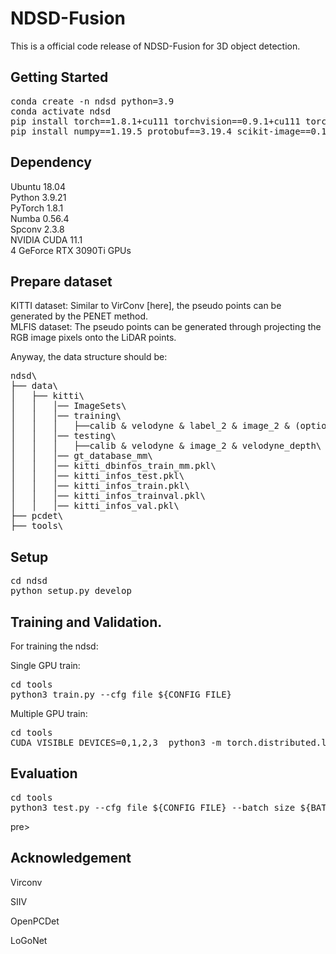 # NDSD-Fusion

This is a official code release of NDSD-Fusion for 3D object detection. 

## Getting Started

<pre>
conda create -n ndsd python=3.9
conda activate ndsd
pip install torch==1.8.1+cu111 torchvision==0.9.1+cu111 torchaudio==0.8.1 -f https://download.pytorch.org/whl/torch_stable.html 
pip install numpy==1.19.5 protobuf==3.19.4 scikit-image==0.19.2 waymo-open-dataset-tf-2-5-0 nuscenes-devkit==1.0.5 spconv-cu111 numba scipy pyyaml easydict fire tqdm shapely matplotlib opencv-python addict pyquaternion awscli open3d pandas future pybind11 tensorboardX tensorboard Cython prefetch-generator
</pre>

## Dependency

Ubuntu 18.04\
Python 3.9.21\
PyTorch 1.8.1\
Numba 0.56.4\
Spconv 2.3.8\
NVIDIA CUDA 11.1\
4 GeForce RTX 3090Ti GPUs



## Prepare dataset

KITTI dataset: Similar to VirConv [here], the pseudo points can be generated by the PENET method.\
MLFIS dataset: The pseudo points can be generated through projecting the RGB image pixels onto the LiDAR points.

Anyway, the data structure should be:
<pre>
ndsd\
├── data\
│   ├── kitti\
│   │   │── ImageSets\
│   │   │── training\
│   │   │   ├──calib & velodyne & label_2 & image_2 & (optional: planes) & velodyne_depth\
│   │   │── testing\
│   │   │   ├──calib & velodyne & image_2 & velodyne_depth\
│   │   │── gt_database_mm\
│   │   │── kitti_dbinfos_train_mm.pkl\
│   │   │── kitti_infos_test.pkl\
│   │   │── kitti_infos_train.pkl\
│   │   │── kitti_infos_trainval.pkl\
│   │   │── kitti_infos_val.pkl\
├── pcdet\
├── tools\
</pre>

## Setup
<pre>
cd ndsd
python setup.py develop
</pre>
## Training and Validation.

For training the ndsd:

Single GPU train:
<pre>
cd tools
python3 train.py --cfg_file ${CONFIG_FILE}
</pre>
Multiple GPU train:
<pre>
cd tools
CUDA_VISIBLE_DEVICES=0,1,2,3  python3 -m torch.distributed.launch --nproc_per_node=4 --master_addr="localhost" --master_port=29501 train.py  --launcher pytorch > log.txt&
</pre>

## Evaluation
<pre>
cd tools
python3 test.py --cfg_file ${CONFIG_FILE} --batch_size ${BATCH_SIZE} --ckpt ${CKPT}
</pre>pre>

## Acknowledgement

Virconv

SIIV

OpenPCDet

LoGoNet
